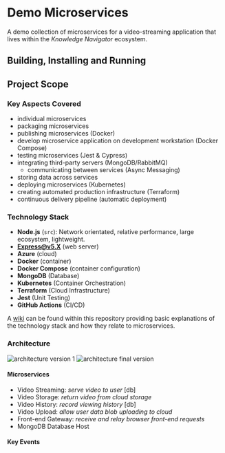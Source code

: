 # Demo Microservices
A demo collection of microservices for a video-streaming application that lives within the *Knowledge Navigator* ecosystem.

## Building, Installing and Running


## Project Scope
### Key Aspects Covered
- individual microservices
- packaging microservices
- publishing microservices (Docker)
- develop microservice application on development workstation (Docker Compose)
- testing microservices (Jest & Cypress)
- integrating third-party servers (MongoDB/RabbitMQ)
    - communicating between services (Async Messaging)
- storing data across services
- deploying microservices (Kubernetes)
- creating automated production infrastructure (Terraform)
- continuous delivery pipeline (automatic deployment)

### Technology Stack
- **Node.js** (`src`): Network orientated, relative performance, large ecosystem, lightweight.
- **Express@v5.X** (web server)
- **Azure** (cloud)
- **Docker** (container)
- **Docker Compose** (container configuration)
- **MongoDB** (Database)
- **Kubernetes** (Container Orchestration)
- **Terraform** (Cloud Infrastructure)
- **Jest** (Unit Testing)
- **GitHub Actions** (CI/CD)

A [wiki](https://github.com/dainank/edu-tube/wiki) can be found within this repository providing basic explanations of the technology stack and how they relate to microservices.

### Architecture
![architecture version 1](https://user-images.githubusercontent.com/83029234/232541165-891067fd-9c57-45c3-9e29-972ccfe025f6.png)
![architecture final version]()

#### Microservices
- Video Streaming: *serve video to user* [db]
- Video Storage: *return video from cloud storage*
- Video History: *record viewing history* [db]
- Video Upload: *allow user data blob uploading to cloud*
- Front-end Gateway: *receive and relay browser front-end requests*
- MongoDB Database Host

#### Key Events